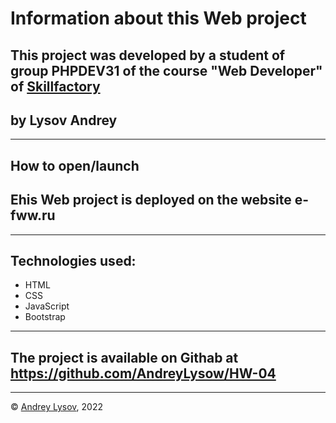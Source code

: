 # Information about this Web project
## This project  was developed by a student of group PHPDEV31 of the course "Web Developer" of [Skillfactory](www.skillfactory.ru)
## by Lysov Andrey
---
## How to open/launch
## Еhis Web project is deployed on the website e-fww.ru
---
## Technologies used:
* HTML
* CSS
* JavaScript
* Bootstrap

---
## The project is available on Githab at https://github.com/AndreyLysow/HW-04
---


© [Andrey Lysov](https://github.com/AndreyLysow), 2022